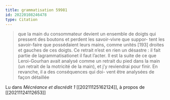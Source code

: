 ```yaml
---
title: grammatisation 59981
id: 20220108246478
type: Citation
---
```


> que la main du consommateur devient un ensemble de doigts qui pressent des boutons et perdent les savoir-vivre que suppor- tent les savoir-faire que possédaient leurs mains, comme unités [193] droites et gauches de ces doigts. Ce retrait n’est en rien un désastre : il fait partie de lagrammatisationet il faut l’acter. Il est la suite de ce que Leroi-Gourhan avait analysé comme un retrait du pied dans la main (un retrait de la motricité de la main), et j’y reviendrai pour finir. En revanche, il a des conséquences qui doi- vent être analysées de façon détaillée

Lu dans *Mécréance et discrédit 1* [[20211125162124]], à propos de [[20211124112653]]